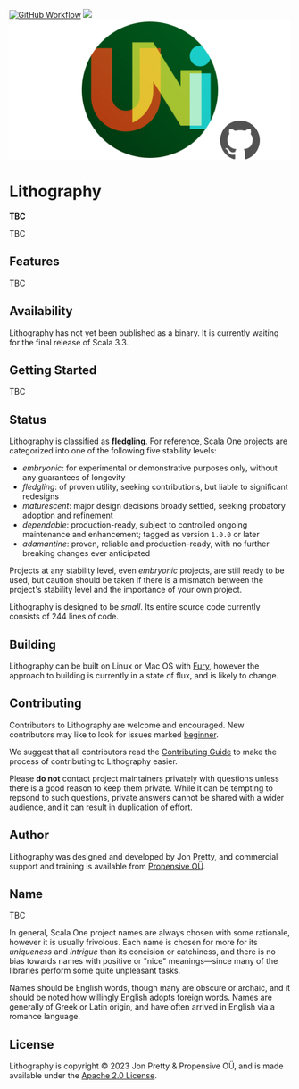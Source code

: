 [<img alt="GitHub Workflow" src="https://img.shields.io/github/actions/workflow/status/propensive/lithography/main.yml?style=for-the-badge" height="24">](https://github.com/propensive/lithography/actions)
[<img src="https://img.shields.io/discord/633198088311537684?color=8899f7&label=DISCORD&style=for-the-badge" height="24">](https://discord.gg/7b6mpF6Qcf)
<img src="/doc/images/github.png" valign="middle">

# Lithography

__TBC__

TBC

## Features

TBC


## Availability

Lithography has not yet been published as a binary. It is currently waiting for the
final release of Scala 3.3.

## Getting Started

TBC



## Status

Lithography is classified as __fledgling__. For reference, Scala One projects are
categorized into one of the following five stability levels:

- _embryonic_: for experimental or demonstrative purposes only, without any guarantees of longevity
- _fledgling_: of proven utility, seeking contributions, but liable to significant redesigns
- _maturescent_: major design decisions broady settled, seeking probatory adoption and refinement
- _dependable_: production-ready, subject to controlled ongoing maintenance and enhancement; tagged as version `1.0.0` or later
- _adamantine_: proven, reliable and production-ready, with no further breaking changes ever anticipated

Projects at any stability level, even _embryonic_ projects, are still ready to
be used, but caution should be taken if there is a mismatch between the
project's stability level and the importance of your own project.

Lithography is designed to be _small_. Its entire source code currently consists
of 244 lines of code.

## Building

Lithography can be built on Linux or Mac OS with [Fury](/propensive/fury), however
the approach to building is currently in a state of flux, and is likely to
change.

## Contributing

Contributors to Lithography are welcome and encouraged. New contributors may like to look for issues marked
<a href="https://github.com/propensive/lithography/labels/beginner">beginner</a>.

We suggest that all contributors read the [Contributing Guide](/contributing.md) to make the process of
contributing to Lithography easier.

Please __do not__ contact project maintainers privately with questions unless
there is a good reason to keep them private. While it can be tempting to
repsond to such questions, private answers cannot be shared with a wider
audience, and it can result in duplication of effort.

## Author

Lithography was designed and developed by Jon Pretty, and commercial support and training is available from
[Propensive O&Uuml;](https://propensive.com/).



## Name

TBC

In general, Scala One project names are always chosen with some rationale, however it is usually
frivolous. Each name is chosen for more for its _uniqueness_ and _intrigue_ than its concision or
catchiness, and there is no bias towards names with positive or "nice" meanings—since many of the
libraries perform some quite unpleasant tasks.

Names should be English words, though many are obscure or archaic, and it should be noted how
willingly English adopts foreign words. Names are generally of Greek or Latin origin, and have
often arrived in English via a romance language.

## License

Lithography is copyright &copy; 2023 Jon Pretty & Propensive O&Uuml;, and is made available under the
[Apache 2.0 License](/license.md).
